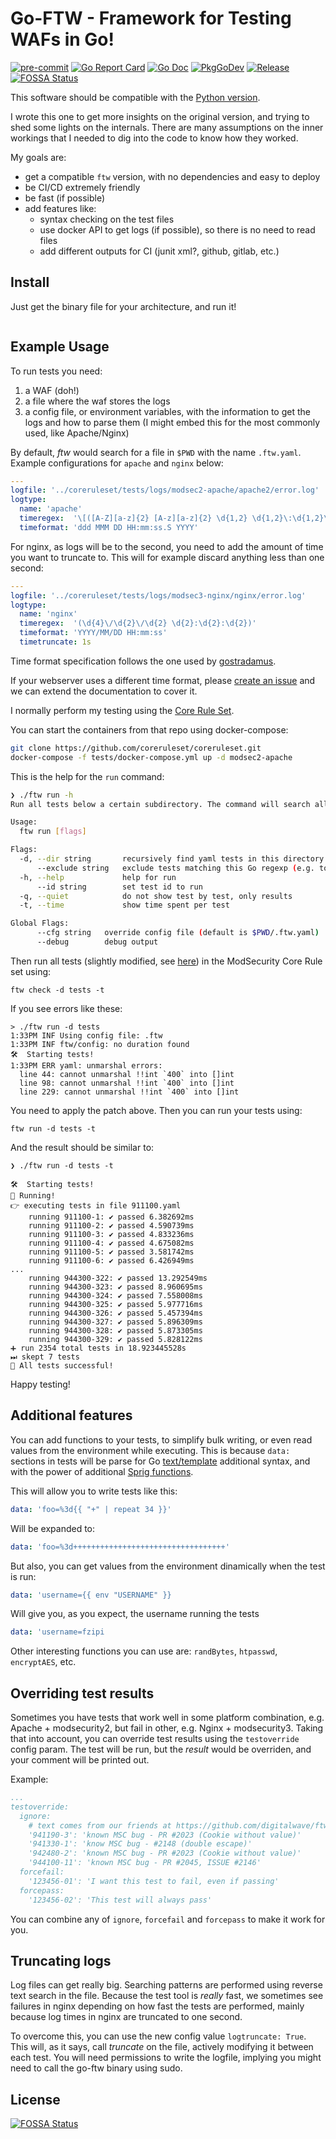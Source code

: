# Go-FTW - Framework for Testing WAFs in Go!

[![pre-commit](https://img.shields.io/badge/pre--commit-enabled-brightgreen?logo=pre-commit&logoColor=white)](https://github.com/pre-commit/pre-commit)
[![Go Report Card](https://goreportcard.com/badge/github.com/fzipi/go-ftw)](https://goreportcard.com/report/github.com/fzipi/go-ftw)
[![Go Doc](https://img.shields.io/badge/godoc-reference-blue.svg?style=flat-square)](http://godoc.org/github.com/fzipi/go-ftw)
[![PkgGoDev](https://pkg.go.dev/badge/github.com/fzipi/go-ftw)](https://pkg.go.dev/github.com/fzipi/go-ftw)
[![Release](https://img.shields.io/github/v/release/fzipi/go-ftw.svg?style=flat-square)](https://github.com/fzipi/go-ftw/releases/latest)
[![FOSSA Status](https://app.fossa.com/api/projects/git%2Bgithub.com%2Ffzipi%2Fgo-ftw.svg?type=shield)](https://app.fossa.com/projects/git%2Bgithub.com%2Ffzipi%2Fgo-ftw?ref=badge_shield)


This software should be compatible with the [Python version](https://pypi.org/project/ftw/).

I wrote this one to get more insights on the original version, and trying to shed some lights on the internals. There are many assumptions on the inner workings that I needed to dig into the code to know how they worked.

My goals are:
- get a compatible `ftw` version, with no dependencies and easy to deploy
- be CI/CD extremely friendly
- be fast (if possible)
- add features like:
  - syntax checking on the test files
  - use docker API to get logs (if possible), so there is no need to read files
  - add different outputs for CI (junit xml?, github, gitlab, etc.)

## Install

Just get the binary file for your architecture, and run it!

```bash
```

## Example Usage

To run tests you need:
1. a WAF (doh!)
2. a file where the waf stores the logs
3. a config file, or environment variables, with the information to get the logs and how to parse them (I might embed this for the most commonly used, like Apache/Nginx)

By default, _ftw_ would search for a file in `$PWD` with the name `.ftw.yaml`. Example configurations for `apache` and `nginx` below:

```yaml
---
logfile: '../coreruleset/tests/logs/modsec2-apache/apache2/error.log'
logtype:
  name: 'apache'
  timeregex:  '\[([A-Z][a-z]{2} [A-z][a-z]{2} \d{1,2} \d{1,2}\:\d{1,2}\:\d{1,2}\.\d+? \d{4})\]'
  timeformat: 'ddd MMM DD HH:mm:ss.S YYYY'
```

For nginx, as logs will be to the second, you need to add the amount of time you want to truncate to. This will for example discard anything less than one second:

```yaml
---
logfile: '../coreruleset/tests/logs/modsec3-nginx/nginx/error.log'
logtype:
  name: 'nginx'
  timeregex:  '(\d{4}\/\d{2}\/\d{2} \d{2}:\d{2}:\d{2})'
  timeformat: 'YYYY/MM/DD HH:mm:ss'
  timetruncate: 1s
```

Time format specification follows the one used by [gostradamus](https://github.com/bykof/gostradamus#token-table).

If your webserver uses a different time format, please [create an issue](https://github.com/fzipi/go-ftw/issues/new/choose) and we can extend the documentation to cover it.

I normally perform my testing using the [Core Rule Set](https://github.com/coreruleset/coreruleset/).

You can start the containers from that repo using docker-compose:

```bash
git clone https://github.com/coreruleset/coreruleset.git
docker-compose -f tests/docker-compose.yml up -d modsec2-apache
```

This is the help for the `run` command:
```bash
❯ ./ftw run -h
Run all tests below a certain subdirectory. The command will search all y[a]ml files recursively and pass it to the test engine.

Usage:
  ftw run [flags]

Flags:
  -d, --dir string       recursively find yaml tests in this directory (default ".")
      --exclude string   exclude tests matching this Go regexp (e.g. to exclude all tests beginning with "91", use "91.*")
  -h, --help             help for run
      --id string        set test id to run
  -q, --quiet            do not show test by test, only results
  -t, --time             show time spent per test

Global Flags:
      --cfg string   override config file (default is $PWD/.ftw.yaml)
      --debug        debug output

```

Then run all tests (slightly modified, see [here](https://gist.github.com/fzipi/b9e22b3834a5fa32970878c72775d41e)) in the ModSecurity Core Rule set using:

`ftw check -d tests -t`

If you see errors like these:
```
> ./ftw run -d tests
1:33PM INF Using config file: .ftw
1:33PM INF ftw/config: no duration found
🛠️  Starting tests!
1:33PM ERR yaml: unmarshal errors:
  line 44: cannot unmarshal !!int `400` into []int
  line 98: cannot unmarshal !!int `400` into []int
  line 229: cannot unmarshal !!int `400` into []int
```

You need to apply the patch above. Then you can run your tests using:

`ftw run -d tests -t`

And the result should be similar to:

```
❯ ./ftw run -d tests -t

🛠️  Starting tests!
🚀 Running!
👉 executing tests in file 911100.yaml
	running 911100-1: ✔ passed 6.382692ms
	running 911100-2: ✔ passed 4.590739ms
	running 911100-3: ✔ passed 4.833236ms
	running 911100-4: ✔ passed 4.675082ms
	running 911100-5: ✔ passed 3.581742ms
	running 911100-6: ✔ passed 6.426949ms
...
	running 944300-322: ✔ passed 13.292549ms
	running 944300-323: ✔ passed 8.960695ms
	running 944300-324: ✔ passed 7.558008ms
	running 944300-325: ✔ passed 5.977716ms
	running 944300-326: ✔ passed 5.457394ms
	running 944300-327: ✔ passed 5.896309ms
	running 944300-328: ✔ passed 5.873305ms
	running 944300-329: ✔ passed 5.828122ms
➕ run 2354 total tests in 18.923445528s
⏭ skept 7 tests
🎉 All tests successful!
```
Happy testing!

## Additional features

You can add functions to your tests, to simplify bulk writing, or even read values from the environment while executing. This is because `data:` sections in tests will be parse for Go [text/template](https://golang.org/pkg/text/template/) additional syntax, and with the power of additional [Sprig functions](https://masterminds.github.io/sprig/).

This will allow you to write tests like this:

```yaml
data: 'foo=%3d{{ "+" | repeat 34 }}'
```

Will be expanded to:

```yaml
data: 'foo=%3d++++++++++++++++++++++++++++++++++'
```

But also, you can get values from the environment dinamically when the test is run:

```yaml
data: 'username={{ env "USERNAME" }}
```

Will give you, as you expect, the username running the tests

```yaml
data: 'username=fzipi
```

Other interesting functions you can use are: `randBytes`, `htpasswd`, `encryptAES`, etc.

## Overriding test results

Sometimes you have tests that work well in some platform combination, e.g. Apache + modsecurity2, but fail in other, e.g. Nginx + modsecurity3. Taking that into account, you can override test results using the `testoverride` config param. The test will be run, but the _result_ would be overriden, and your comment will be printed out.

Example:

```yaml
...
testoverride:
  ignore:
    # text comes from our friends at https://github.com/digitalwave/ftwrunner
    '941190-3': 'known MSC bug - PR #2023 (Cookie without value)'
    '941330-1': 'know MSC bug - #2148 (double escape)'
    '942480-2': 'known MSC bug - PR #2023 (Cookie without value)'
    '944100-11': 'known MSC bug - PR #2045, ISSUE #2146'
  forcefail:
    '123456-01': 'I want this test to fail, even if passing'
  forcepass:
    '123456-02': 'This test will always pass'
```

You can combine any of `ignore`, `forcefail` and `forcepass` to make it work for you.

## Truncating logs

Log files can get really big. Searching patterns are performed using reverse text search in the file. Because the test tool is *really* fast, we sometimes see failures in nginx depending on how fast the tests are performed, mainly because log times in nginx are truncated to one second.

To overcome this, you can use the new config value `logtruncate: True`. This will, as it says, call _truncate_ on the file, actively modifying it between each test. You will need permissions to write the logfile, implying you might need to call the go-ftw binary using sudo.

## License
[![FOSSA Status](https://app.fossa.com/api/projects/git%2Bgithub.com%2Ffzipi%2Fgo-ftw.svg?type=large)](https://app.fossa.com/projects/git%2Bgithub.com%2Ffzipi%2Fgo-ftw?ref=badge_large)